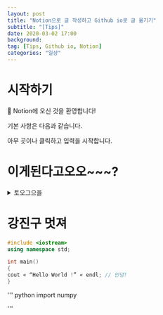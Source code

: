 ```yaml
---
layout: post
title: "Notion으로 글 작성하고 Github io로 글 옮기기"
subtitle: "[Tips]"
date: 2020-03-02 17:00
background: 
tag: [Tips, Github io, Notion]
categories: "일상"
---
```


# 시작하기

👋 Notion에 오신 것을 환영합니다!

기본 사항은 다음과 같습니다.

아무 곳이나 클릭하고 입력을 시작합니다.

# 이게된다고오오~~~?
<details>
<summary>토오그으을</summary>
<div markdown="1">       

와우 이게 된다고 ?

</div>
</details>

# 강진구 멋져 


```c++
#include <iostream>
using namespace std;

int main()
{
cout « “Hello World !” « endl; // 안녕!
}
```

''' python
import numpy

'''
    